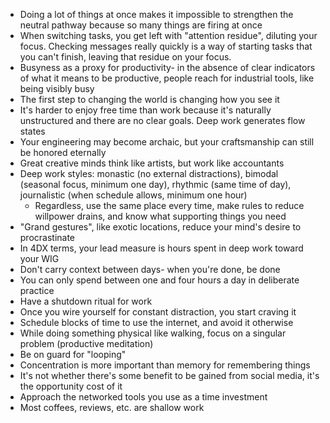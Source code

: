 * Doing a lot of things at once makes it impossible to strengthen the neutral pathway because so many things are firing at once
* When switching tasks, you get left with "attention residue", diluting your focus. Checking messages really quickly is a way of starting tasks that you can't finish, leaving that residue on your focus.
* Busyness as a proxy for productivity- in the absence of clear indicators of what it means to be productive, people reach for industrial tools, like being visibly busy
* The first step to changing the world is changing how you see it
* It's harder to enjoy free time than work because it's naturally unstructured and there are no clear goals. Deep work generates flow states
* Your engineering may become archaic, but your craftsmanship can still be honored eternally
* Great creative minds think like artists, but work like accountants
* Deep work styles: monastic (no external distractions), bimodal (seasonal focus, minimum one day), rhythmic (same time of day), journalistic (when schedule allows, minimum one hour)
    * Regardless, use the same place every time, make rules to reduce willpower drains, and know what supporting things you need
* "Grand gestures", like exotic locations, reduce your mind's desire to procrastinate
* In 4DX terms, your lead measure is hours spent in deep work toward your WIG
* Don't carry context between days- when you're done, be done
* You can only spend between one and four hours a day in deliberate practice
* Have a shutdown ritual for work
* Once you wire yourself for constant distraction, you start craving it
* Schedule blocks of time to use the internet, and avoid it otherwise
* While doing something physical like walking, focus on a singular problem (productive meditation)
* Be on guard for "looping"
* Concentration is more important than memory for remembering things
* It's not whether there's some benefit to be gained from social media, it's the opportunity cost of it
* Approach the networked tools you use as a time investment
* Most coffees, reviews, etc. are shallow work

